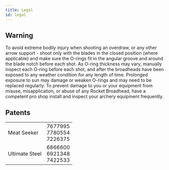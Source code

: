```yaml
---
title: Legal
id: legal
---
```


<section>

# Warning

To avoid extreme bodily injury when shooting an overdraw, or any other arrow support - shoot only with the blades in the closed position (where applicable) and make sure the O-rings fit in the angular groove and around the blade notch before each shot. As O-ring thickness may vary, manually inspect each O-ring before each shot, and after the broadheads have been exposed to any weather condition for any length of time. Prolonged exposure to sun may damage or weaken O-rings and may need to be replaced regularly. To prevent damage to you or your equipment from misuse, misapplication, or abuse of any Rocket Broadhead, have a competent pro shop install and inspect your archery equipment frequently.

</section>
<section>

# Patents

<table>
 <tbody>
  <tr>
   <td>Meat Seeker</td>
   <td>
    <div>7677995</div>
    <div>7780554</div>
    <div>7226375</div>
   </td>
  </tr>
  <tr>
   <td>Ultimate Steel</td>
   <td>
    <div>6866600</div>
    <div>6921348</div>
    <div>7422533</div>
   </td>
  </tr>
 </tbody>
</table>
</section>
